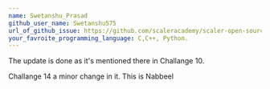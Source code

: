 ```yaml
---
name: Swetanshu_Prasad
github_user_name: Swetanshu575
url_of_github_issue: https://github.com/scaleracademy/scaler-open-source-september-challenge/issues/371
your_favroite_programming_language: C,C++, Python.
---
```

The update is done as it's mentioned there in Challange 10.

Challange 14 a minor change in it. 
This is Nabbeel 
